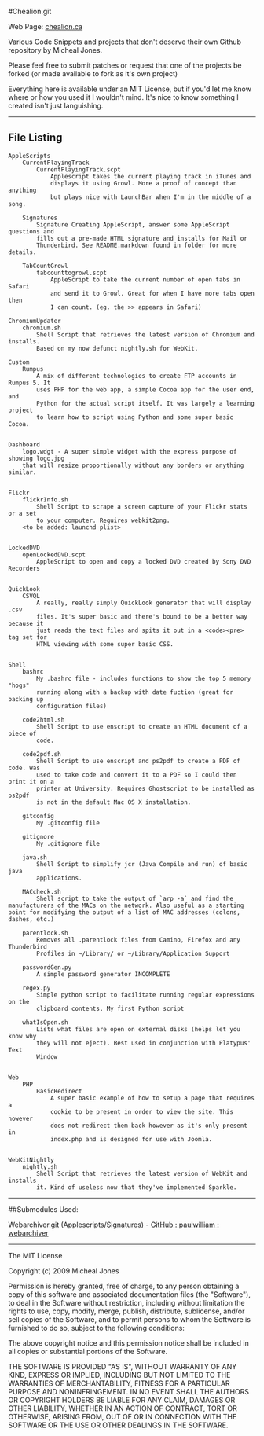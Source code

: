 #Chealion.git

Web Page: [chealion.ca](http://chealion.ca)

Various Code Snippets and projects that don't deserve their own Github repository by Micheal Jones.

Please feel free to submit patches or request that one of the projects be forked (or made available to fork as it's own project)
 
Everything here is available under an MIT License, but if you'd let me know where or how you used it I wouldn't mind. It's nice to know something I created isn't just languishing.

------------------

## File Listing

	AppleScripts
		CurrentPlayingTrack
			CurrentPlayingTrack.scpt
				Applescript takes the current playing track in iTunes and
				displays it using Growl. More a proof of concept than anything
				but plays nice with LaunchBar when I'm in the middle of a song.

		Signatures
			Signature Creating AppleScript, answer some AppleScript questions and
			fills out a pre-made HTML signature and installs for Mail or
			Thunderbird. See README.markdown found in folder for more details.

		TabCountGrowl
			tabcounttogrowl.scpt
				AppleScript to take the current number of open tabs in Safari
				and send it to Growl. Great for when I have more tabs open then
				I can count. (eg. the >> appears in Safari)

	ChromiumUpdater
		chromium.sh
			Shell Script that retrieves the latest version of Chromium and installs.
			Based on my now defunct nightly.sh for WebKit.

	Custom
		Rumpus
			A mix of different technologies to create FTP accounts in Rumpus 5. It
			uses PHP for the web app, a simple Cocoa app for the user end, and
			Python for the actual script itself. It was largely a learning project
			to learn how to script using Python and some super basic Cocoa.


	Dashboard
		logo.wdgt - A super simple widget with the express purpose of showing logo.jpg
		that will resize proportionally without any borders or anything similar.


	Flickr
		flickrInfo.sh
			Shell Script to scrape a screen capture of your Flickr stats or a set
			to your computer. Requires webkit2png.
		<to be added: launchd plist>


	LockedDVD
		openLockedDVD.scpt
			AppleScript to open and copy a locked DVD created by Sony DVD Recorders


	QuickLook
		CSVQL
			A really, really simply QuickLook generator that will display .csv
			files. It's super basic and there's bound to be a better way because it
			just reads the text files and spits it out in a <code><pre> tag set for
			HTML viewing with some super basic CSS.


	Shell
		bashrc
			My .bashrc file - includes functions to show the top 5 memory "hogs"
			running along with a backup with date fuction (great for backing up
			configuration files)

		code2html.sh
			Shell Script to use enscript to create an HTML document of a piece of
			code.

		code2pdf.sh
			Shell Script to use enscript and ps2pdf to create a PDF of code. Was
			used to take code and convert it to a PDF so I could then print it on a
			printer at University. Requires Ghostscript to be installed as ps2pdf
			is not in the default Mac OS X installation.

		gitconfig
			My .gitconfig file

		gitignore
			My .gitignore file

		java.sh
			Shell Script to simplify jcr (Java Compile and run) of basic java
			applications.
			
		MACcheck.sh
			Shell script to take the output of `arp -a` and find the manufacturers of the MACs on the network. Also useful as a starting point for modifying the output of a list of MAC addresses (colons, dashes, etc.)

		parentlock.sh
			Removes all .parentlock files from Camino, Firefox and any Thunderbird
			Profiles in ~/Library/ or ~/Library/Application Support

		passwordGen.py
			A simple password generator INCOMPLETE

		regex.py
			Simple python script to facilitate running regular expressions on the
			clipboard contents. My first Python script

		whatIsOpen.sh
			Lists what files are open on external disks (helps let you know why
			they will not eject). Best used in conjunction with Platypus' Text
			Window


	Web
		PHP
			BasicRedirect
				A super basic example of how to setup a page that requires a
				cookie to be present in order to view the site. This however
				does not redirect them back however as it's only present in
				index.php and is designed for use with Joomla.


	WebKitNightly
		nightly.sh
			Shell Script that retrieves the latest version of WebKit and installs
			it. Kind of useless now that they've implemented Sparkle.

------------------

##Submodules Used:

Webarchiver.git (Applescripts/Signatures) - [GitHub : paulwilliam : webarchiver](http://github.com/paulwilliam/webarchiver/tree/master)

------------------

The MIT License

Copyright (c) 2009 Micheal Jones

Permission is hereby granted, free of charge, to any person obtaining a copy
of this software and associated documentation files (the "Software"), to deal
in the Software without restriction, including without limitation the rights
to use, copy, modify, merge, publish, distribute, sublicense, and/or sell
copies of the Software, and to permit persons to whom the Software is
furnished to do so, subject to the following conditions:

The above copyright notice and this permission notice shall be included in
all copies or substantial portions of the Software.

THE SOFTWARE IS PROVIDED "AS IS", WITHOUT WARRANTY OF ANY KIND, EXPRESS OR
IMPLIED, INCLUDING BUT NOT LIMITED TO THE WARRANTIES OF MERCHANTABILITY,
FITNESS FOR A PARTICULAR PURPOSE AND NONINFRINGEMENT. IN NO EVENT SHALL THE
AUTHORS OR COPYRIGHT HOLDERS BE LIABLE FOR ANY CLAIM, DAMAGES OR OTHER
LIABILITY, WHETHER IN AN ACTION OF CONTRACT, TORT OR OTHERWISE, ARISING FROM,
OUT OF OR IN CONNECTION WITH THE SOFTWARE OR THE USE OR OTHER DEALINGS IN
THE SOFTWARE.